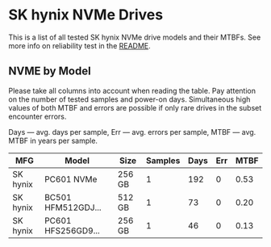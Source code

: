 SK hynix NVMe Drives
====================

This is a list of all tested SK hynix NVMe drive models and their MTBFs. See more
info on reliability test in the [README](https://github.com/linuxhw/EnterpriseDrive).

NVME by Model
------------

Please take all columns into account when reading the table. Pay attention on the
number of tested samples and power-on days. Simultaneous high values of both MTBF
and errors are possible if only rare drives in the subset encounter errors.

Days — avg. days per sample,
Err  — avg. errors per sample,
MTBF — avg. MTBF in years per sample.

| MFG       | Model              | Size   | Samples | Days  | Err   | MTBF   |
|-----------|--------------------|--------|---------|-------|-------|--------|
| SK hynix  | PC601 NVMe         | 256 GB | 1       | 192   | 0     | 0.53   |
| SK hynix  | BC501 HFM512GDJ... | 512 GB | 1       | 73    | 0     | 0.20   |
| SK hynix  | PC601 HFS256GD9... | 256 GB | 1       | 46    | 0     | 0.13   |
